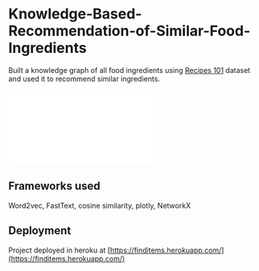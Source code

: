 # Knowledge-Based-Recommendation-of-Similar-Food-Ingredients
Built a knowledge graph of all food ingredients using [Recipes 101](https://eightportions.com/datasets/Recipes/#fn:1)  dataset and used it to recommend similar ingredients.

![interactive knowledge graph of word embeddings](temp-plot.html)

## Frameworks used
Word2vec, FastText, cosine similarity, plotly, NetworkX

## Deployment
Project deployed in heroku at [https://finditems.herokuapp.com/](https://finditems.herokuapp.com/)


